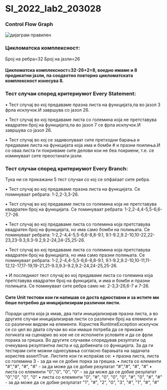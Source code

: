 # SI_2022_lab2_203028

### Control Flow Graph
![дијаграм правилен](https://user-images.githubusercontent.com/86190069/171845282-9ba2a6ba-71bd-4406-a3cb-3561505ad9a7.png)

### Цикломатска комплексност:
Број на ребра=32
Број на јазли=26 
#### Цикломатска комплексност=32-26+2=8, воедно имаме и 8 предикатни јазли, па соодветно повторно цикломатската комплексност изнесува 8. 

### Тест случаи според критериумот Every Statement:

• Тест случај во кој предаваме празна листа на функцијата,па во јазол 3 фрла исклучок.И завршува со јазол 26.

• Тест случај во кој предаваме листа со големина која не претставува квадратен број на функцијата,па во јазол 7 се фрла исклучок.И завршува со јазол 26.

• Тест случај во кој се задиволуваат сите претходни барања и предаваме листа на функцијата која има и бомби # и празни поилиња.И со оваа листа ги покриваме сите делови кои не беа покриени, т.е. се изминуваат сите преостанати јазли.

### Тест случаи според критериумот Every Branch:
Тука ни се прикажани 5 тест случаи со кој се опфаќаат сите ребра.

• Тест случај во кој предаваме празна листа на функцијата.
Се поминуваат ребрата: 1-2,2-3,3-26.

• Тест случај во кој предаваме листа со големина која не претставува квадратен број на функцијата. Се поминуваат ребрата: 1-2,2-4,4-5,5-6,6-7,7-26.

• Тест случај во кој предаваме листа со големина која претставува квадратен број на функцијата, но има само бомби на полињата. Се поминуваат ребрата: 1-2,2-4,4-5,5-6,6-8,8-9.1, 9.1-9.2,9.2-10,10-22,22-23,23-9.3,9.3-9.2,9.2-24,24-25,25-26.

• Тест случај во кој предаваме листа со големина која претставува квадратен број на функцијата, но има само празни полињата. Се поминуваат ребрата: 1-2,2-4,4-5,5-6,6-8,8-9.1, 9.1-9.2,9.2-10,10-11,11-12,12-17,17-19,19-21,21-9.3,9.3-9.2,9.2-24,24-25,25-26.

• И последниот тест случај во кој предаваме листа со големина која претставува квадратен број на функцијата, и има и бомби и празни полињата. Се поминуваат сите ребра само не: 2-3,3-26,6-7 и 7-26.

#### Сите Unit тестови кои ги напишав се доста едноставни и за истите ми беше потребно да иницијализирам различни листи. 
Поради целта која ја имав, два пати иницијализирав празна листа, а во другите случаи иницијализирав листи со различен број на елементи и со различни видови на елементи. Користев RuntimeException исклучок се со цел во двата случаи во кои имаше потреба да се прикаже логиката на сценарио во кое не се исполнети условите и да се фрли порака за грешка. Во другите случаеви споредував резултати од очекувана резултантна листа и од добиената со функцијата. За да ги тестирам сите можни однесувања согласно барањата на задачата користев assertTrue.
Листите кои ги испраќав се: 
• празна листа, листа со големина 3 - за да ни се добие порка за грешка.
• листа со елементи "#","#", "#", "#" - за да може да се добие резулатат "#","#", "#", "#"
• листа со елементи  "0","0", "0", "0" - за да може да се добие резулатат "0","0", "0", "0"
• листа со елементи "0", "#", "0", "0", "0", "#", "0", "#", "#" - за да може да се добие резулатат "1", "#", "2", "0", "3", "#", "1", "#", "#"
